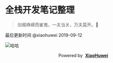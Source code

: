 # 全栈开发笔记整理

> 剑阁峥嵘而崔嵬，一夫当关，万夫莫开。🍺

最后更新时间 @xiaohuwei 2019-09-12


![哈哈](https://cdn.xiaohuwei.cn/2019/04/4123775852.jpg)

  <p style="text-align: center;">Powered by &nbsp;<a href="https://xiaohuwei.cn" style="font-weight: bold">XiaoHuwei</a></p>
